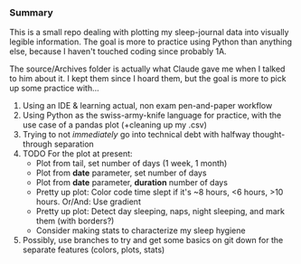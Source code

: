 ### Summary

This is a small repo dealing with plotting my sleep-journal data into visually legible information.
The goal is more to practice using Python than anything else, because I haven't touched coding since probably 1A. 

The source/Archives folder is actually what Claude gave me when I talked to him about it. I kept them since I hoard them, but the goal is more to pick up some practice with...
1) Using an IDE & learning actual, non exam pen-and-paper workflow 
2) Using Python as the swiss-army-knife language for practice, with the use case of a pandas plot (+cleaning up my .csv)
3) Trying to not *immediately* go into technical debt with halfway thought-through separation 
4) TODO For the plot at present:
    + Plot from tail, set number of days (1 week, 1 month)
    + Plot from **date** parameter, set number of days
    + Plot from **date** parameter, **duration** number of days
    + Pretty up plot: Color code time slept if it's ~8 hours, <6 hours, >10 hours. Or/And: Use gradient
    + Pretty up plot: Detect day sleeping, naps, night sleeping, and mark them (with borders?)
    + Consider making stats to characterize my sleep hygiene
5) Possibly, use branches to try and get some basics on git down for the separate features (colors, plots, stats)